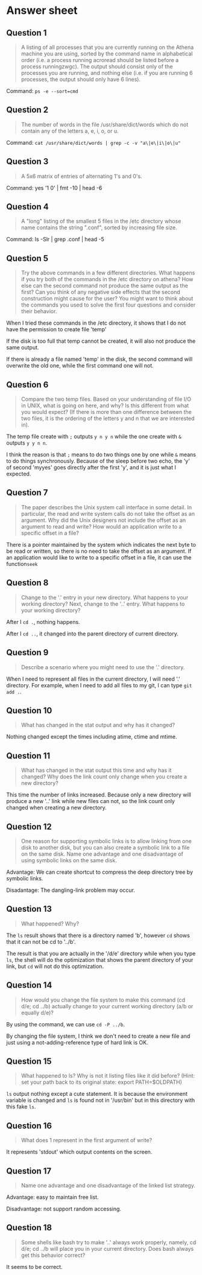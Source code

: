# Answer sheet

## Question 1

> A listing of all processes that you are currently running on the Athena machine you are using, sorted by the command name in alphabetical order (i.e. a process running acroread should be listed before a process runningzwgc). The output should consist only of the processes you are running, and nothing else (i.e. if you are running 6 processes, the output should only have 6 lines). 

Command: `ps -e --sort=cmd`

## Question 2

>The number of words in the file /usr/share/dict/words which do not contain any of the letters a, e, i, o, or u.

Command: `cat /usr/share/dict/words | grep -c -v "a\|e\|i\|o\|u"`

## Question 3

> A 5x6 matrix of entries of alternating 1's and 0's. 

Command: yes '1 0' | fmt -10 | head -6

## Question 4

> A "long" listing of the smallest 5 files in the /etc directory whose name contains the string ".conf", sorted by increasing file size. 

Command: ls -Slr | grep .conf | head -5

## Question 5

> Try the above commands in a few different directories. What happens if you try both of the commands in the /etc directory on athena? How else can the second command not produce the same output as the first? Can you think of any negative side effects that the second construction might cause for the user? You might want to think about the commands you used to solve the first four questions and consider their behavior.

When I tried these commands in the /etc directory, it shows that I do not have the permission to create file 'temp'

If the disk is too full that temp cannot be created, it will also not produce the same output. 

If there is already a file named 'temp' in the disk, the second command will overwrite the old one, while the first command one will not.

## Question 6

> Compare the two temp files. Based on your understanding of file I/O in UNIX, what is going on here, and why? Is this different from what you would expect? (If there is more than one difference between the two files, it is the ordering of the letters y and n that we are interested in). 

The temp file create with `;` outputs `y n y n` while the one create with `&` outputs `y y n n`.

I think the reason is that `;` means to do two things one by one while `&` means to do things synchronously. Because of the sleep before two echo, the 'y' of second 'myyes' goes directly after the first 'y', and it is just what I expected.

## Question 7

> The paper describes the Unix system call interface in some detail. In particular, the read and write system calls do not take the offset as an argument. Why did the Unix designers not include the offset as an argument to read and write? How would an application write to a specific offset in a file?

There is a pointer maintained by the system which indicates the next byte to be read or written, so there is no need to take the offset as an argument. If an application would like to write to a specific offset in a file, it can use the function`seek`

## Question 8

> Change to the '.' entry in your new directory. What happens to your working directory? Next, change to the '..' entry. What happens to your working directory?

After I `cd .`, nothing happens.

After I `cd ..`, it changed into the parent directory of current directory.

## Question 9

> Describe a scenario where you might need to use the '.' directory.

When I need to represent all files in the current directory, I will need '.' directory. For example, when I need to add all files to my git, I can type `git add .`.

## Question 10

> What has changed in the stat output and why has it changed?

Nothing changed except the times including atime, ctime and mtime.

## Question 11 

> What has changed in the stat output this time and why has it changed? Why does the link count only change when you create a new directory?

This time the number of links increased. Because only a new directory will produce a new '..' link while new files can not, so the link count only changed when creating a new directory.

## Question 12

> One reason for supporting symbolic links is to allow linking from one disk to another disk, but you can also create a symbolic link to a file on the same disk. Name one advantage and one disadvantage of using symbolic links on the same disk.

Advantage: We can create shortcut to compress the deep directory tree by symbolic links.

Disadantage: The dangling-link problem may occur.

## Question 13

> What happened? Why?

The `ls` result shows that there is a directory named 'b', however `cd` shows that it can not be cd to '../b'.

The result is that you are actually in the '/d/e' directory while when you type `ls`, the shell will do the optimization that shows the parent directory of your link, but `cd` will not do this optimization.

## Question 14

> How would you change the file system to make this command (cd d/e; cd ../b) actually change to your current working directory (a/b or equally d/e)?

By using the command, we can use `cd -P ../b`.

By changing the file system, I think we don't need to create a new file and  just using a not-adding-reference type of hard link is OK.

## Question 15

> What happened to ls? Why is not it listing files like it did before? (Hint: set your path back to its original state: export PATH=$OLDPATH)

`ls` output nothing except a cute statement. It is because the environment variable is changed and `ls` is found not in '/usr/bin' but in this directory with this fake `ls`.

## Question 16

> What does 1 represent in the first argument of write?

It represents 'stdout' which output contents on the screen.

## Question 17 

> Name one advantage and one disadvantage of the linked list strategy.

Advantage: easy to maintain free list.

Disadvantage: not support random accessing.

## Question 18

> Some shells like bash try to make '..' always work properly, namely, cd d/e; cd ../b will place you in your current directory. Does bash always get this behavior correct?

It seems to be correct.
